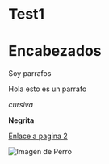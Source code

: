 # Test1
# Encabezados
Soy parrafos

Hola esto es un parrafo

*cursiva*

**Negrita**

[Enlace a pagina 2](pagina2.md)

![Imagen de Perro](https://i.pinimg.com/originals/b8/cc/f5/b8ccf52a3f6215d0640342659b0090d9.png)

